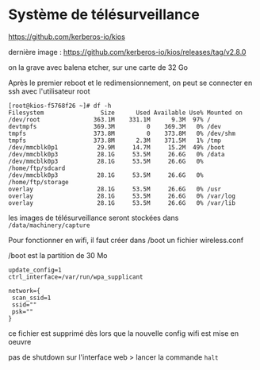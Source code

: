 # Système de télésurveillance

https://github.com/kerberos-io/kios

dernière image : https://github.com/kerberos-io/kios/releases/tag/v2.8.0

on la grave avec balena etcher, sur une carte de 32 Go

Après le premier reboot et le redimensionnement, on peut se connecter en ssh avec l'utilisateur root
```
[root@kios-f5768f26 ~]# df -h
Filesystem                Size      Used Available Use% Mounted on
/dev/root               363.1M    331.1M      9.3M  97% /
devtmpfs                369.3M         0    369.3M   0% /dev
tmpfs                   373.8M         0    373.8M   0% /dev/shm
tmpfs                   373.8M      2.3M    371.5M   1% /tmp
/dev/mmcblk0p1           29.9M     14.7M     15.2M  49% /boot
/dev/mmcblk0p3           28.1G     53.5M     26.6G   0% /data
/dev/mmcblk0p3           28.1G     53.5M     26.6G   0% /home/ftp/sdcard
/dev/mmcblk0p3           28.1G     53.5M     26.6G   0% /home/ftp/storage
overlay                  28.1G     53.5M     26.6G   0% /usr
overlay                  28.1G     53.5M     26.6G   0% /var/log
overlay                  28.1G     53.5M     26.6G   0% /var/lib
```
les images de télésurveillance seront stockées dans `/data/machinery/capture`

Pour fonctionner en wifi, il faut créer dans /boot un fichier wireless.conf 

/boot est la partition de 30 Mo

```
update_config=1
ctrl_interface=/var/run/wpa_supplicant

network={
 scan_ssid=1
 ssid=""
 psk=""
}
```
ce fichier est supprimé dès lors que la nouvelle config wifi est mise en oeuvre

pas de shutdown sur l'interface web > lancer la commande `halt`
